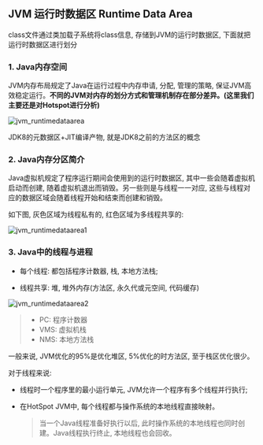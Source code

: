 ## JVM 运行时数据区 Runtime Data Area

class文件通过类加载子系统将class信息, 存储到JVM的运行时数据区, 下面就把运行时数据区进行划分

### 1. Java内存空间

JVM内存布局规定了Java在运行过程中内存申请, 分配, 管理的策略, 保证JVM高效稳定运行。**不同的JVM对内存的划分方式和管理机制存在部分差异。(这里我们主要还是对Hotspot进行分析)**

![jvm_runtimedataarea](/image/jvm_runtimedataarea.png)

JDK8的元数据区+JIT编译产物, 就是JDK8之前的方法区的概念

### 2. Java内存分区简介

Java虚拟机规定了程序运行期间会使用到的运行时数据区, 其中一些会随着虚拟机启动而创建, 随着虚拟机退出而销毁。另一些则是与线程一一对应, 这些与线程对应的数据区域会随着线程开始和结束而创建和销毁。

如下图, 灰色区域为线程私有的, 红色区域为多线程共享的:

![jvm_runtimedataarea1](/image/jvm_runtimedataarea1.png)

### 3. Java中的线程与进程

- 每个线程: 都包括程序计数器, 栈, 本地方法栈;

- 线程共享: 堆, 堆外内存(方法区, 永久代或元空间, 代码缓存)

![jvm_runtimedataarea2](/image/jvm_runtimedataarea2.png)

> - PC: 程序计数器
> - VMS: 虚拟机栈
> - NMS: 本地方法栈

一般来说, JVM优化的95%是优化堆区, 5%优化的时方法区, 至于栈区优化很少。

对于线程来说:

- 线程时一个程序里的最小运行单元, JVM允许一个程序有多个线程并行执行;

- 在HotSpot JVM中, 每个线程都与操作系统的本地线程直接映射。

    >当一个Java线程准备好执行以后, 此时操作系统的本地线程也同时创建。Java线程执行终止, 本地线程也会回收。
